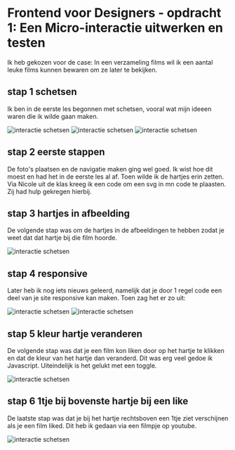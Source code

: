 # Frontend voor Designers - opdracht 1: Een Micro-interactie uitwerken en testen

Ik heb gekozen voor de case: In een verzameling films wil ik een aantal leuke films kunnen bewaren om ze later te bekijken. 

## stap 1 schetsen

Ik ben in de eerste les begonnen met schetsen, vooral wat mijn ideeen waren die ik wilde gaan maken. 

![interactie schetsen](https://github.com/lidwien1/opdracht-1/blob/master/img/img/screen%201.jpg)
![interactie schetsen](https://github.com/lidwien1/opdracht-1/blob/master/img/img/screen%202.jpg)
![interactie schetsen](https://github.com/lidwien1/opdracht-1/blob/master/img/img/screen%203.jpg)

## stap 2 eerste stappen 

De foto's plaatsen en de navigatie maken ging wel goed. Ik wist hoe dit moest en had het in de eerste les al af. Toen wilde ik de hartjes erin zetten. Via Nicole uit de klas kreeg ik een code om een svg in mn code te plaasten. Zij had hulp gekregen hierbij. 

## stap 3 hartjes in afbeelding

De volgende stap was om de hartjes in de afbeeldingen te hebben zodat je weet dat dat hartje bij die film hoorde. 

![interactie schetsen](https://github.com/lidwien1/opdracht-1/blob/master/img/img/screen%204.png)

## stap 4 responsive

Later heb ik nog iets nieuws geleerd, namelijk dat je door 1 regel code een deel van je site responsive kan maken. Toen zag het er zo uit:

![interactie schetsen](https://github.com/lidwien1/opdracht-1/blob/master/img/img/screen%205.png)
![interactie schetsen](https://github.com/lidwien1/opdracht-1/blob/master/img/img/screen%206.png)

## stap 5 kleur hartje veranderen

De volgende stap was dat je een film kon liken door op het hartje te klikken en dat de kleur van het hartje dan veranderd. Dit was erg veel gedoe ik Javascript. Uiteindelijk is het gelukt met een toggle.

![interactie schetsen](https://github.com/lidwien1/opdracht-1/blob/master/img/img/screen%207.png)

## stap 6 1tje bij bovenste hartje bij een like

De laatste stap was dat je bij het hartje rechtsboven een 1tje ziet verschijnen als je een film liked. Dit heb ik gedaan via een filmpje op youtube.

![interactie schetsen](https://github.com/lidwien1/opdracht-1/blob/master/img/img/screen%208.png)
